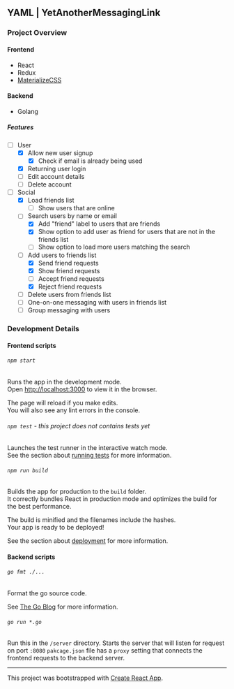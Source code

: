 ## YAML | YetAnotherMessagingLink

### Project Overview

#### Frontend

* React
* Redux
* [MaterializeCSS](https://materializecss.com/getting-started.html)

#### Backend

* Golang

##### Features

- [ ] User
    - [x] Allow new user signup
        - [x] Check if email is already being used
    - [x] Returning user login
    - [ ] Edit account details
    - [ ] Delete account
- [ ] Social
    - [x] Load friends list
        - [ ] Show users that are online
    - [ ] Search users by name or email
        - [x] Add "friend" label to users that are friends
        - [x] Show option to add user as friend for users that are not in the friends list
        - [ ] Show option to load more users matching the search
    - [ ] Add users to friends list
        - [x] Send friend requests
        - [x] Show friend requests
        - [ ] Accept friend requests
        - [x] Reject friend requests
    - [ ] Delete users from friends list
    - [ ] One-on-one messaging with users in friends list
    - [ ] Group messaging with users

### Development Details

#### Frontend scripts

###### `npm start`

Runs the app in the development mode.<br />
Open [http://localhost:3000](http://localhost:3000) to view it in the browser.

The page will reload if you make edits.<br />
You will also see any lint errors in the console.

###### `npm test` - this project does not contains tests yet

Launches the test runner in the interactive watch mode.<br />
See the section about [running tests](https://facebook.github.io/create-react-app/docs/running-tests) for more information.

###### `npm run build`

Builds the app for production to the `build` folder.<br />
It correctly bundles React in production mode and optimizes the build for the best performance.

The build is minified and the filenames include the hashes.<br />
Your app is ready to be deployed!

See the section about [deployment](https://facebook.github.io/create-react-app/docs/deployment) for more information.

#### Backend scripts

###### `go fmt ./...`

Format the go source code.

See [The Go Blog](https://blog.golang.org/gofmt) for more information.

###### `go run *.go`

Run this in the `/server` directory. Starts the server that will listen for request on port `:8080`
`pakcage.json` file has a `proxy` setting that connects the frontend requests to the backend server.

---

This project was bootstrapped with [Create React App](https://github.com/facebook/create-react-app).

